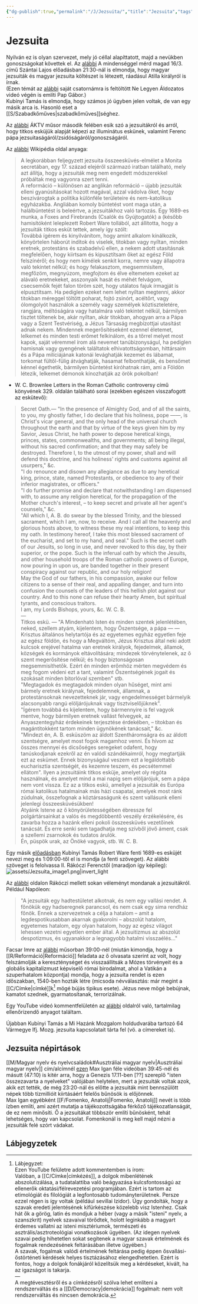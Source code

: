 ```yaml
---
{"dg-publish":true,"permalink":"/J/Jezsuita/","title":"Jezsuita","tags":["Englishtexttranslated"],"created":"2023-10-09T06:12","updated":"2025-06-08T18:19"}
---
```



# Jezsuita

Nyilván ez is olyan szervezet, mely jó céllal alapíttatott, majd a nevükben gonoszságokat követtek el. Az [alábbi](https://youtu.be/ILKAy450uf8) A mindenséggel mérd magad 16/3. című Szántai Lajos előadásban 21:30-nál is elmondja, hogy magyar jezsuiták és magyar jezsuita költészet is létezett, ráadásul Atilla királyról is írnak.  
(Ezen témát az [alábbi](https://youtu.be/sGGK1gkAkzM) saját csatornámra is feltöltött Ne Legyen Áldozatos videó végén is említi Pap Gábor.)  
Kubínyi Tamás is elmondja, hogy számos jó ügyben jelen voltak, de van egy másik arca is. Hasonló eset a [[S/Szabadkőműves\|szabadkőműves]]séghez.  

Az [alábbi](https://youtu.be/Mi88I4EF67E) ÁKTV műsor második felében esik szó a jezsuitákról és arról, hogy titkos esküjük alapját képezi az illuminátus eskünek, valamint Ferenc pápa jezsuitaságáról/zsidóságáról/gonoszságáról.  

Az [alábbi](https://hu.wikipedia.org/wiki/Jezsuita_összeesküvés-elméletek) Wikipédia oldal anyaga:  
> A legkorábban feljegyzett jezsuita összeesküvés-elmélet a Monita secretában, egy 17. század elejéről származó iratban található, mely azt állítja, hogy a jezsuiták meg nem engedett módszerekkel próbáltak meg vagyonra szert tenni.  
> A reformáció – különösen az anglikán reformáció – újabb jezsuiták elleni gyanúsításokat hozott magával, azzal vádolva őket, hogy beszivárogtak a politika különféle területeire és nem-katolikus egyházakba. Angliában komoly büntetést vont maga után, a halálbüntetést is beleértve, a jezsuitákhoz való tartozás. Egy 1689-es munka, a Foxes and Firebrands (Csalók és Gyújtogatók) a (később hamisítóként leleplezett Robert Ware tollából, azt állította, hogy a jezsuiták titkos esküt tettek, amely így szólt:  
> Továbbá ígérem és kinyilvánítom, hogy amint alkalom kínálkozik, könyörtelen háborút indítok és viselek, titokban vagy nyíltan, minden eretnek, protestáns és szabadelvű ellen, a nekem adott utasításnak megfelelően, hogy kiirtsam és kipusztítsam őket az egész Föld felszínéről; és hogy nem kímélek senkit korra, nemre vagy állapotra való tekintet nélkül; és hogy felakasztom, megsemmisítem, megfőzöm, megnyúzom, megfojtom és élve eltemetem ezeket az alávaló eretnekeket, asszonyaik hasát és méhét felvágom, csecsemőik fejét falon töröm szét, hogy utálatos fajuk írmagját is elpusztítsam. Ha pediglen ezeket nem lehet nyíltan megtenni, akkor titokban méreggel töltött poharat, fojtó zsinórt, acéltőrt, vagy ólomgolyót használok a személy vagy személyek köztiszteletére, rangjára, méltóságára vagy hatalmára való tekintet nélkül, bármilyen tisztet töltenek be, akár nyíltan, akár titokban, ahogyan arra a Pápa vagy a Szent Testvériség, a Jézus Társaság megbízottjai utasítást adnak nekem. Mindennek megerősítéseként ezennel életemet, lelkemet és minden testi erőmet felkínálom, és a tőrrel melyet most kapok, saját véremmel írom alá nevemet tanúbizonyságul, ha pediglen hamisnak vagy gyengének találtatok elhivatottságomban, hittársaim és a Pápa milíciájának katonái levághatják kezemet és lábamat, torkomat fültől-fülig átvághatják, hasamat felbonthatják, és bensőmet kénnel égethetik, bármilyen büntetést kiróhatnak rám, ami a Földön létezik, lelkemet démonok kínozhatják az örök pokolban!  
- W. C. Brownlee Letters in the Roman Catholic controversy című könyvének 329. oldalán található sorai (ezekben egészen visszafogott az eskütevő):  
> Secret Oath.— "In the presence of Almighty God, and of all the saints, to you, my ghostly father, I do declare that his holiness, pope ——, is Christ's vicar general, and the only head of the universal church throughout the earth and that by virtue of the keys given him by my Savior, Jesus Christ, he hath power to depose heretical kings, princes, states, commonwealths, and governments; all being illegal, without his sacred confirmation; and that they may safely be destroyed. Therefore I, to the utmost of my power, shall and will defend this doctrine, and his holiness' rights and customs against all usurpers," &c.  
> "I do renounce and disown any allegiance as due to any heretical king, prince, state, named Protestants, or obedience to any of their inferior magistrates, or officers."  
> "I do further promise and declare that notwithstanding I am dispensed with, to assume any religion heretical, for the propagation of the Mother church's interest, – to keep secret and private all her agent's counsels," &c.  
> "All which I, A. B. do swear by the blessed Trinity, and the blessed sacrament, which I am, now, to receive. And I call all the heavenly and glorious hosts above, to witness these my real intentions, to keep this my oath. In testimony hereof, I take this most blessed sacrament of the eucharist, and set to my hand, and seal." Such is the secret oath of our Jesuits, so long in use, and never revoked to this day, by their superior, or the pope. Such is the inferual oath by which the Jesuits, and other household troops of the Roman catholic powers of Europe, now pouring in upon us, are banded together in their present conspiracy against our republic, and our holy religion!  
> May the God of our fathers, in his compassion, awake our fellow citizens to a sense of their real, and appalling danger, and turn into confusion the counsels of the leaders of this hellish plot against our country. And to this none can refuse their hearty Amen, but spiritual tyrants, and conscious traitors.  
> I am, my Lords Bishops, yours, &c. W. C. B.  
> —  
> Titkos eskü. — "A Mindenható Isten és minden szentek jelenlétében, neked, szellem atyám, kijelentem, hogy Őszentsége, a pápa — — Krisztus általános helytartója és az egyetemes egyház egyetlen feje az egész földön, és hogy a Megváltóm, Jézus Krisztus által neki adott kulcsok erejével hatalma van eretnek királyok, fejedelmek, államok, községek és kormányok eltávolítására; mindezek törvénytelenek, az ő szent megerősítése nélkül; és hogy biztonságosan megsemmisíthetők. Ezért én minden erőmhöz mérten megvédem és meg fogom védeni ezt a tant, valamint Őszentségének jogait és szokásait minden bitorlóval szemben" stb.  
> "Megtagadok és megtagadok minden olyan hűséget, mint ami bármely eretnek királynak, fejedelemnek, államnak, a protestánsoknak nevezetteknek jár, vagy engedelmességet bármelyik alacsonyabb rangú elöljárójuknak vagy tisztviselőjüknek".  
> "Ígérem továbbá és kijelentem, hogy bármennyire is fel vagyok mentve, hogy bármilyen eretnek vallást felvegyek, az Anyaszentegyház érdekeinek terjesztése érdekében, – titokban és magántitokként tartom minden ügynökének tanácsait," &c.  
> "Mindezt én, A. B. esküszöm az áldott Szentháromságra és az áldott szentségre, amelyet most fogok magamhoz venni. És hívom az összes mennyei és dicsőséges seregeket odafent, hogy tanúskodjanak ezekről az én valódi szándékaimról, hogy megtartják ezt az eskümet. Ennek bizonyságául veszem ezt a legáldottabb eucharisztia szentségét, és kezemre teszem, és pecsétemmel ellátom". Ilyen a jezsuitáink titkos esküje, amelyet oly régóta használnak, és amelyet mind a mai napig sem elöljárójuk, sem a pápa nem vont vissza. Ez az a titkos eskü, amellyel a jezsuiták és Európa római katolikus hatalmainak más házi csapatai, amelyek most ránk zúdulnak, összefognak a köztársaságunk és szent vallásunk elleni jelenlegi összeesküvésükben!  
> Atyáink Istene az ő könyörületességében ébressze fel polgártársainkat a valós és megdöbbentő veszély érzékelésére, és zavarba hozza a hazánk elleni pokoli összeesküvés vezetőinek tanácsát. És erre senki sem tagadhatja meg szívből jövő áment, csak a szellemi zsarnokok és tudatos árulók.  
> Én, püspök urak, az Önöké vagyok, stb. W. C. B.  


Egy másik [előadásban](https://youtu.be/ff7V_iqpucE) Kubínyi Tamás Robert Ware fenti 1689-es esküjét nevezi meg és 1:09:00-től el is mondja (a fenti szöveget). Az alábbi szöveget is felolvassa II. Rákóczi Ferenctől (maradjon így képileg):  
![assets/Jezsuita_image1.png|invert_light](/img/user/J/assets/Jezsuita_image1.png)  

 

Az [alábbi](http://valamiamano.blogspot.com/2014/03/a-jezsuitakrol-mondtak.html) oldalon Rákóczi mellett sokan véleményt mondanak a jezsuitákról. Például Napóleon:  
> "A jezsuiták egy hadtestületet alkotnak, és nem egy vallási rendet. A főnökük egy hadseregnek parancsol, és nem csak egy sima rendház főnök. Ennek a szervezetnek a célja a hatalom – amit a legdespotikusabban akarnak gyakorolni – abszolút hatalom, egyetemes hatalom, egy olyan hatalom, hogy az egész világot lehessen vezetni egyetlen ember által. A jezsuitizmus az abszolút despotizmus, és ugyanakkor a legnagyobb hatalmi visszaélés..."  

Facsar Imre az [alábbi](https://youtu.be/YIioc05yNEY) műsorban 39:00-nél (miután kimondja, hogy a [[R/Reformáció\|Reformáció]] feladata az ő olvasata szerint az volt, hogy felszámolják a kereszténységet és visszaállítsák a Mózes törvényeit és a globális kapitalizmust képviselő római birodalmat, ahol a Vatikán a szuperhatalom központja) mondja, hogy a jezsuita rendet is ezen időszakban, 1540-ben hozták létre (micsoda névválasztás: már megint a [[C/Címke\|címké]]k[^1] mögé bújás tipikus esete). Jézus neve mögé bebújnak, kamatot szednek, gyarmatosítanak, terrorizálnak.  

Egy YouTube videó kommentfelületén az [alábbi](http://www.novalis.hu/index.php?option=com_content&task=view&id=491) oldalról való, tartalmilag ellenőrizendő anyagot találtam.  

Újabban Kubínyi Tamás a Mi Hazánk Mozgalom holdudvarába tartozó 64 Vármegye Ifj. Mozg. jezsuita kapcsolatait tárta fel (vö. a címereket is).  

## Jezsuita népirtások

[[M/Magyar nyelv és nyelvcsaládok#Ausztráliai magyar nyelv\|Ausztráliai magyar nyelv]] cím/alcímnél [ezen](https://www.youtube.com/watch?v=0wcK2fcluZ8) Max Igan féle videóban 39:45-nél és másutt (47:10) is kitér arra, hogy a Genezis 17.11-ben \[??\] szereplő "isten összezavarta a nyelveket" valójában helytelen, mert a jezsuiták voltak azok, akik ezt tették, de még 23:20-nál és előtte a jezsuiták mint bennszülött népek több tízmillióit kiirtásáért felelős bűnösök is előjönnek.  
Max Igan egyébként [[F/Fomenko, Anatolij\|Fomenko, Anatolij]] nevét is több ízben említi, ami azért mutatja a tájékozottságába férkőző tájékozatlanságát, de ez nem minősíti. Ő a jezsuitákat többször említi bűnösként, tehát lehetséges, hogy van kapcsolat. Fomenkonál is meg kell majd nézni a jezsuiták felé szórt vádakat.  

## Lábjegyzetek

[^1]: Lábjegyzet:  
Ezen YouTube felületre adott kommentemben is írom:  
Valóban, a [[C/Címke\|címkézés]], a dolgok mibenlétének abszolutizálása, a tudatalattiba való beágyazása kulcsfontosságú az ellenerők oktatási/félrevezetési programjában. Ezért is tartom az etimológiát és filológiát a legfontosabb tudományterületnek. Persze ezzel régen is így voltak (például sevillai Izidor). Úgy gondolták, hogy a szavak eredeti jelentésének kifürkészése közelebb visz Istenhez. Csak hát ők a görög, latin és mondjuk a héber (vagy a másik "isteni" nyelv, a szanszkrit) nyelvek szavaival törődtek, holott leginkább a magyart érdemes vallatni az isteni misztériumok, természeti és asztrális/asztroteológiai vonatkozások ügyében. (Az idegen nyelvek szavai pedig hihetetlen sokat segítenek a magyar szavak értelmének és fogalmak rendezésének feltárásában illetve ügyében.)  
A szavak, fogalmak valódi értelmének feltárása pedig éppen ősvallási-őstörténeti kérdések helyes tisztázásához elengedhetetlen. Ezért is fontos, hogy a dolgok fonákjáról közelítsük meg a kérdéseket, kivált, ha az igazságot is takarja.  
—  
A megtévesztésről és a címkézésről szólva lehet említeni a rendszerváltás és a [[D/Democracy\|demokrácia]] fogalmait: nem volt rendszerváltás és nincsen demokrácia.  